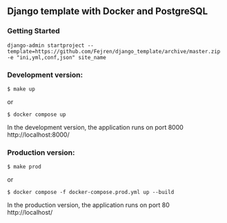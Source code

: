 ## Django template with Docker and PostgreSQL

### Getting Started
```
django-admin startproject --template=https://github.com/Fejren/django_template/archive/master.zip -e "ini,yml,conf,json" site_name
```
### Development version:
```
$ make up
```

or

```
$ docker compose up
```
In the development version, the application runs on port 8000 \
http://localhost:8000/
### Production version:
```
$ make prod
```

or

```
$ docker compose -f docker-compose.prod.yml up --build
```
In the production version, the application runs on port 80 \
http://localhost/